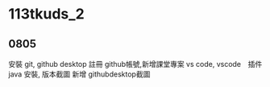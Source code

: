 # 113tkuds_2

## 0805
安裝 git, github desktop
註冊 github帳號,新增課堂專案
vs code, vscode　插件
java 安裝, 版本截圖
新增 githubdesktop截圖

